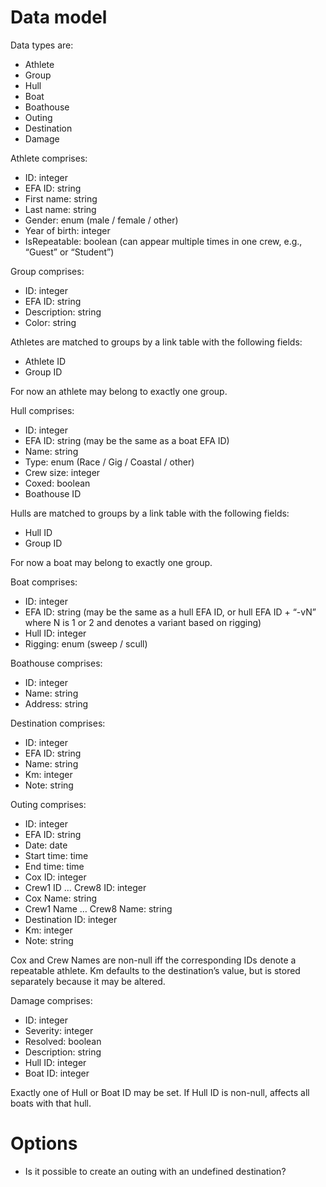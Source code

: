 # Data model

Data types are:
* Athlete
* Group
* Hull
* Boat
* Boathouse
* Outing
* Destination
* Damage

Athlete comprises:
* ID: integer
* EFA ID: string
* First name: string
* Last name: string
* Gender: enum (male / female / other)
* Year of birth: integer
* IsRepeatable: boolean (can appear multiple times in one crew, e.g., “Guest” or “Student”)

Group comprises:
* ID: integer
* EFA ID: string
* Description: string
* Color: string

Athletes are matched to groups by a link table with the following fields:
* Athlete ID
* Group ID

For now an athlete may belong to exactly one group.

Hull comprises:
* ID: integer
* EFA ID: string (may be the same as a boat EFA ID)
* Name: string
* Type: enum (Race / Gig / Coastal / other)
* Crew size: integer
* Coxed: boolean
* Boathouse ID

Hulls are matched to groups by a link table with the following fields:
* Hull ID
* Group ID

For now a boat may belong to exactly one group.

Boat comprises:
* ID: integer
* EFA ID: string (may be the same as a hull EFA ID, or hull EFA ID + “-vN” where N is 1 or 2 and denotes a variant based on rigging)
* Hull ID: integer
* Rigging: enum (sweep / scull)

Boathouse comprises:
* ID: integer
* Name: string
* Address: string

Destination comprises:
* ID: integer
* EFA ID: string
* Name: string
* Km: integer
* Note: string

Outing comprises:
* ID: integer
* EFA ID: string
* Date: date
* Start time: time
* End time: time
* Cox ID: integer
* Crew1 ID … Crew8 ID: integer
* Cox Name: string
* Crew1 Name … Crew8 Name: string
* Destination ID: integer
* Km: integer
* Note: string

Cox and Crew Names are non-null iff the corresponding IDs denote a repeatable athlete.
Km defaults to the destination’s value, but is stored separately because it may be altered.

Damage comprises:
* ID: integer
* Severity: integer
* Resolved: boolean
* Description: string
* Hull ID: integer
* Boat ID: integer

Exactly one of Hull or Boat ID may be set. If Hull ID is non-null, affects all boats with that hull.


# Options

* Is it possible to create an outing with an undefined destination?


